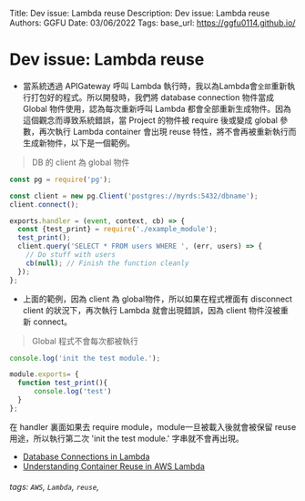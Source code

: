 Title: Dev issue: Lambda reuse 
Description: Dev issue: Lambda reuse 
Authors: GGFU
Date: 03/06/2022
Tags: 
base_url: https://ggfu0114.github.io/

# Dev issue: Lambda reuse 

- 當系統透過 APIGateway 呼叫 Lambda 執行時，我以為Lambda會`全部`重新執行打包好的程式。所以開發時，我們將 database connection 物件當成 Global 物件使用，認為每次重新呼叫 Lambda 都會全部重新生成物件。因為這個觀念而導致系統錯誤，當 Project 的物件被 require 後或變成 global 參數，再次執行 Lambda container 會出現 reuse 特性，將不會再被重新執行而生成新物件，以下是一個範例。

> DB 的 client 為 global 物件

```javascript
const pg = require('pg');

const client = new pg.Client('postgres://myrds:5432/dbname');  
client.connect();

exports.handler = (event, context, cb) => {  
  const {test_print} = require('./example_module');
  test_print();
  client.query('SELECT * FROM users WHERE ', (err, users) => {
    // Do stuff with users
    cb(null); // Finish the function cleanly
  });
};
```
- 上面的範例，因為 client 為 global物件，所以如果在程式裡面有 disconnect client 的狀況下，再次執行 Lambda 就會出現錯誤，因為 client 物件沒被重新 connect。

> Global 程式不會每次都被執行

```javascript
console.log('init the test module.');

module.exports= {  
  function test_print(){
      console.log('test')
  }
};
```
在 handler 裏面如果去 require module，module一旦被載入後就會被保留 reuse 用途，所以執行第二次 'init the test module.' 字串就不會再出現。



- [Database Connections in Lambda](http://blog.rowanudell.com/database-connections-in-lambda/)
- [Understanding Container Reuse in AWS Lambda](https://aws.amazon.com/tw/blogs/compute/container-reuse-in-lambda/)


###### tags: `AWS`, `Lambda`, `reuse`,